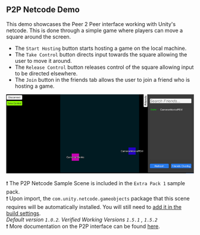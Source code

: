 
## **P2P Netcode Demo**
This demo showcases the Peer 2 Peer interface working with Unity's netcode. This is done through a simple game where players can move a square around the screen.
- The ``Start Hosting`` button starts hosting a game on the local machine.
- The ``Take Control`` button directs input towards the square allowing the user to move it around.
- The ``Release Control`` button releases control of the square allowing input to be directed elsewhere.
- The ``Join`` button in the friends tab allows the user to join a friend who is hosting a game.

![P2P Netcode](../images/eos_sdk_p2p_netcode.png)

❗ The P2P Netcode Sample Scene is included in the `Extra Pack 1` sample pack.  
❗ Upon import, the `com.unity.netcode.gameobjects` package that this scene requires will be automatically installed. You will still need to <a href="/readme.md#importing-the-samples">add it in the build settings</a>.   
*Default version `1.0.2`.  Verified Working Versions `1.5.1` , `1.5.2`*  
❗ More documentation on the P2P interface can be found [here](https://dev.epicgames.com/docs/game-services/p-2-p).

